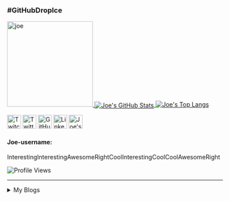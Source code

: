 ### #GitHubDropIce
<p align = "left">
     <a href="https://dev.to/joenash"><img alt="joe" title="Joe" height="200" width="200" src="https://avatars2.githubusercontent.com/u/1790822?s=400&u=bb35d9be2085979d3083d55728caad2e31ef0a33&v=4">
     </a>
     <a href="https://github.com/joenash/joenash">
  <img align="center" src="https://github-readme-stats.vercel.app/api?username=joenash&show_icons=true&line_height=27&count_private=true&theme=synthwave" alt="Joe's GitHub Stats" />
     </a>
     <a href="https://github.com/joenash/joenash">
  <img src="https://github-readme-stats.vercel.app/api/top-langs/?username=joenash&show_icons=true&theme=synthwave" alt="Joe's Top Langs" /></a>
</p>


<p align="left">
  <a href="https://twitch.tv/jna_sh"><img alt="Twitch" title="Twitch" height="32" width="32" src="https://raw.githubusercontent.com/peterthehan/peterthehan/master/assets/twitch.svg"></a>
  <a href="https://twitter.com/jna_sh?lang=en"><img alt="Twitter" title="Twitter" height="32" width="32" src="https://raw.githubusercontent.com/peterthehan/peterthehan/master/assets/twitter.svg"></a>
  <a href="https://github.com/joenash"><img alt="GitHub" title="GitHub" height="32" width="32" src="https://raw.githubusercontent.com/peterthehan/peterthehan/master/assets/github.svg"></a>
  <a href="https://www.linkedin.com/in/joednash/"><img alt="LinkedIn" title="LinkedIn" height="32" width="32" src="https://raw.githubusercontent.com/peterthehan/peterthehan/master/assets/linkedin.svg"></a>
  <a href="https://dev.to/joenash">
  <img src="https://d2fltix0v2e0sb.cloudfront.net/dev-badge.svg" alt="Joe's DEV Profile" height="32" width="32">
</a>
</p>



#### Joe-username:
<!---do not remove the headers and do not put text in here--->
<!--username:START-->
InterestingInterestingAwesomeRightCoolInterestingCoolCoolAwesomeRight
<!--username:END-->

![Profile Views](http://img.shields.io/badge/Profile%20Views-576-blue)


<!---Insert About--->
<!---End About--->




---

<!---Joe's Dev.to feed--->
<details>
  <summary>My Blogs</summary>
  
<!-- BLOG-POST-LIST:START -->
- [Enso Dev Blog - 19th June 2020](https://dev.to/enso_org/enso-dev-blog-19th-june-2020-52da)
- [Deploying to Heroku from GitHub Actions](https://dev.to/heroku/deploying-to-heroku-from-github-actions-29ej)
<!-- BLOG-POST-LIST:END -->
</details>
